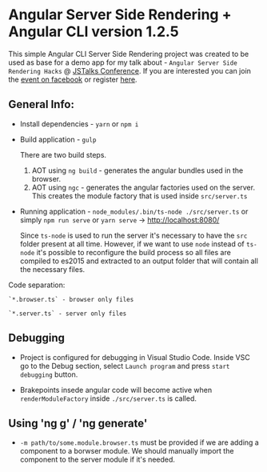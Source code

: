 # Angular Server Side Rendering + Angular CLI version 1.2.5

This simple Angular CLI Server Side Rendering project was created to be used as base for a demo app for my talk about - `Angular Server Side Rendering Hacks` @ [JSTalks Conference](http://jstalks.net/). If you are interested you can join the [event on facebook](https://www.facebook.com/events/339156366523375/) or register [here](https://www.eventbrite.com/e/jstalks-bulgaria-2017-tickets-36044567271?aff=efbevent).

## General Info:

* Install dependencies - `yarn` or `npm i`

* Build application - `gulp`

  There are two build steps. 
    1. AOT using `ng build` - generates the angular bundles used in the browser.
    2. AOT using `ngc` - generates the angular factories used on the server. This creates the module factory that is used inside `src/server.ts`

* Running application - `node_modules/.bin/ts-node ./src/server.ts` or simply `npm run serve` or `yarn serve` -> [http://localhost:8080/](http://localhost:8080/)

  Since `ts-node` is used to run the server it's necessary to have the `src` folder present at all time. However, if we want to use `node` instead of `ts-node` it's possible to reconfigure the build process so all files are compiled to es2015 and extracted to an output folder that will contain all the necessary files.

Code separation:

    `*.browser.ts` - browser only files

    `*.server.ts` - server only files

## Debugging

* Project is configured for debugging in Visual Studio Code. Inside VSC go to the Debug section, select `Launch program` and press `start debugging` button.

* Brakepoints insede angular code will become active when `renderModuleFactory` inside `./src/server.ts` is called.

## Using 'ng g' / 'ng generate'

* `-m path/to/some.module.browser.ts` must be provided if we are adding a component to a borwser module. We should manually import the component to the server module if it's needed.